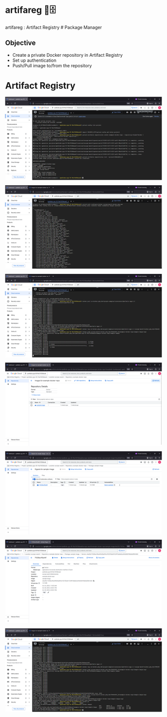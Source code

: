 # artifareg 🦕🗄️
artifareg :  Artifact Registry # Package Manager


## Objective

- Create a private Docker repository in Artifact Registry
- Set up authentication
- Push/Pull image to/from the repository


# Artifact Registry

![artifareg001.png](./media/artifareg001.png)

![artifareg002.png](./media/artifareg002.png)

![artifareg003.png](./media/artifareg003.png)

![artifareg004.png](./media/artifareg004.png)

![artifareg005.png](./media/artifareg005.png)

![artifareg006.png](./media/artifareg006.png)

![artifareg007.png](./media/artifareg007.png)

